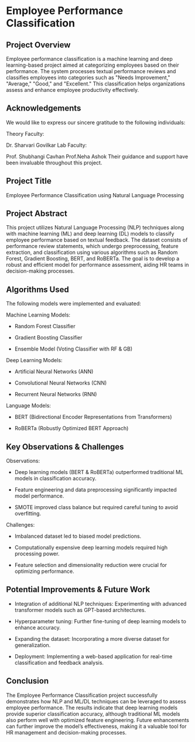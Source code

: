 
# Employee Performance Classification

## Project Overview ##

Employee performance classification is a machine learning and deep learning-based project aimed at categorizing employees based on their performance. The system processes textual performance reviews and classifies employees into categories such as "Needs Improvement," "Average," "Good," and "Excellent." This classification helps organizations assess and enhance employee productivity effectively.

## Acknowledgements ##

We would like to express our sincere gratitude to the following individuals:

Theory Faculty:

Dr. Sharvari Govilkar
Lab Faculty:

Prof. Shubhangi Cavhan
Prof.Neha Ashok
Their guidance and support have been invaluable throughout this project.

## Project Title ##

Employee Performance Classification using Natural Language Processing

## Project Abstract ##

This project utilizes Natural Language Processing (NLP) techniques along with machine learning (ML) and deep learning (DL) models to classify employee performance based on textual feedback. The dataset consists of performance review statements, which undergo preprocessing, feature extraction, and classification using various algorithms such as Random Forest, Gradient Boosting, BERT, and RoBERTa. The goal is to develop a robust and efficient model for performance assessment, aiding HR teams in decision-making processes.

## Algorithms Used ##

The following models were implemented and evaluated:

Machine Learning Models:

* Random Forest Classifier

* Gradient Boosting Classifier

* Ensemble Model (Voting Classifier with RF & GB)

Deep Learning Models:

* Artificial Neural Networks (ANN)

* Convolutional Neural Networks (CNN)

* Recurrent Neural Networks (RNN)

Language Models:

* BERT (Bidirectional Encoder Representations from Transformers)

* RoBERTa (Robustly Optimized BERT Approach)

## Key Observations & Challenges ##

Observations:

* Deep learning models (BERT & RoBERTa) outperformed traditional ML models in classification accuracy.

* Feature engineering and data preprocessing significantly impacted model performance.

* SMOTE improved class balance but required careful tuning to avoid overfitting.

Challenges:

* Imbalanced dataset led to biased model predictions.

* Computationally expensive deep learning models required high processing power.

* Feature selection and dimensionality reduction were crucial for optimizing performance.

## Potential Improvements & Future Work ##

* Integration of additional NLP techniques: Experimenting with advanced transformer models such as GPT-based architectures.

* Hyperparameter tuning: Further fine-tuning of deep learning models to enhance accuracy.

* Expanding the dataset: Incorporating a more diverse dataset for generalization.

* Deployment: Implementing a web-based application for real-time classification and feedback analysis.

## Conclusion ##

The Employee Performance Classification project successfully demonstrates how NLP and ML/DL techniques can be leveraged to assess employee performance. The results indicate that deep learning models provide superior classification accuracy, although traditional ML models also perform well with optimized feature engineering. Future enhancements can further improve the model’s effectiveness, making it a valuable tool for HR management and decision-making processes.


